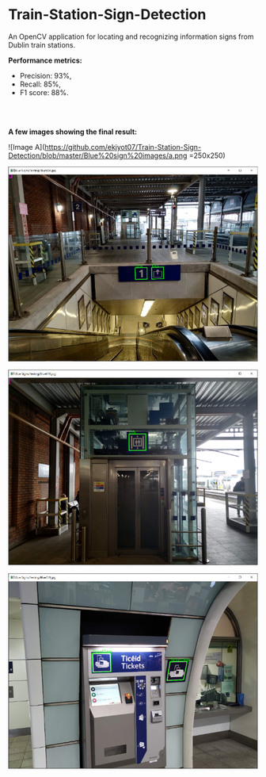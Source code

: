 # Train-Station-Sign-Detection
An OpenCV application for locating and recognizing information signs from Dublin train stations.

**Performance metrics:** 
* Precision: 93%,
* Recall: 85%,
* F1 score: 88%.
<br/>
<br/>

**A few images showing the final result:**

  ![Image A](https://github.com/ekjyot07/Train-Station-Sign-Detection/blob/master/Blue%20sign%20images/a.png =250x250)
  
  ![Image B](https://github.com/ekjyot07/Train-Station-Sign-Detection/blob/master/Blue%20sign%20images/b.png)

  ![Image C](https://github.com/ekjyot07/Train-Station-Sign-Detection/blob/master/Blue%20sign%20images/c.png)

  ![Image D](https://github.com/ekjyot07/Train-Station-Sign-Detection/blob/master/Blue%20sign%20images/d.png)
